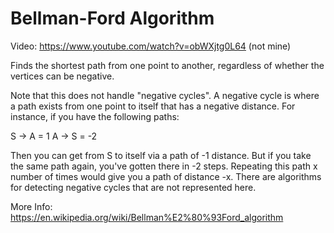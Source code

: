 Bellman-Ford Algorithm
======================
Video: https://www.youtube.com/watch?v=obWXjtg0L64 (not mine)

Finds the shortest path from one point to another, regardless of whether the vertices
can be negative.

Note that this does not handle "negative cycles". A negative cycle is where a path exists from one point
to itself that has a negative distance. For instance, if you have the following paths:

S -> A = 1
A -> S = -2

Then you can get from S to itself via a path of -1 distance. But if you take the same path again, you've gotten
there in -2 steps. Repeating this path x number of times would give you a path of distance -x.
There are algorithms for detecting negative cycles that are not represented here.

More Info: https://en.wikipedia.org/wiki/Bellman%E2%80%93Ford_algorithm
